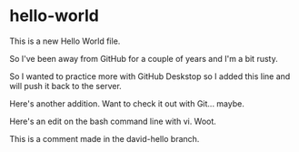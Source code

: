 # hello-world
This is a new Hello World file.

So I've been away from GitHub for a couple of years and I'm a bit rusty.  

So I wanted to practice more with GitHub Deskstop so I added this line and will push it back to the server.

Here's another addition.  Want to check it out with Git... maybe.

Here's an edit on the bash command line with vi.  Woot.
 
This is a comment made in the david-hello branch.
